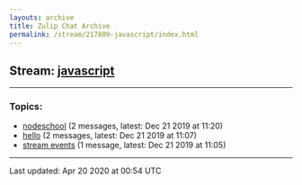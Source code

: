 ```yaml
---
layouts: archive
title: Zulip Chat Archive
permalink: /stream/217809-javascript/index.html
---
```


## Stream: [javascript](http://vishnuks.com/zulip-archive-action-test-2/stream/217809-javascript/index.html)
---

### Topics:

* [nodeschool](topic/nodeschool.html) (2 messages, latest: Dec 21 2019 at 11:20)
* [hello](topic/hello.html) (2 messages, latest: Dec 21 2019 at 11:07)
* [stream events](topic/stream.20events.html) (1 message, latest: Dec 21 2019 at 11:05)

<hr><p>Last updated: Apr 20 2020 at 00:54 UTC</p>